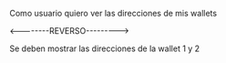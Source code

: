 Como usuario quiero ver las direcciones de mis wallets

<--------REVERSO--------->

Se deben mostrar las direcciones de la wallet 1 y 2